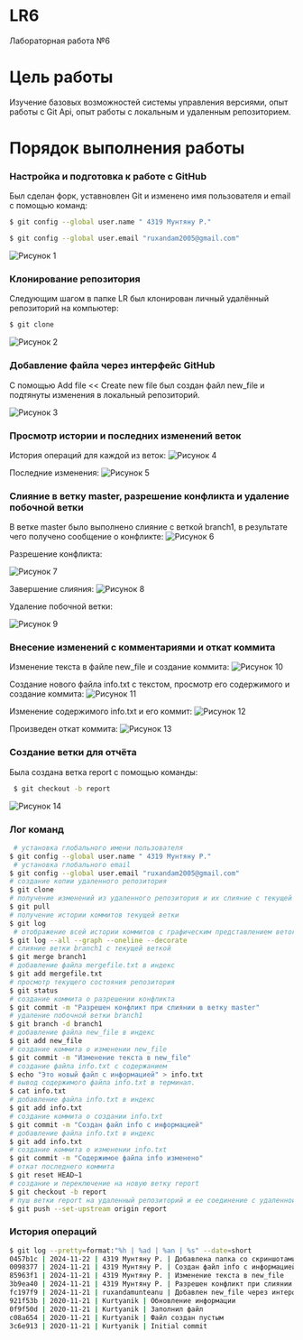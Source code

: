 # LR6
Лабораторная работа №6

# Цель работы 
Изучение базовых возможностей системы управления версиями, опыт работы с Git Api, опыт работы с локальным и удаленным репозиторием. 

# Порядок выполнения работы 

### Настройка и подготовка к работе с GitHub
Был сделан форк, уставновлен Git и изменено имя пользователя и email с помощью команд: 
```bash
$ git config --global user.name " 4319 Мунтяну Р."
```

```bash
$ git config --global user.email "ruxandam2005@gmail.com"
```
![Рисунок 1](https://github.com/ruxandamunteanu/LR6/blob/report/images/1.png?raw=true)

### Клонирование репозитория 
Следующим шагом в папке LR был клонирован личный удалённый репозиторий на компьютер:
```bash
$ git clone 
```
![Рисунок 2](https://github.com/ruxandamunteanu/LR6/blob/report/images/2.png?raw=true)

### Добавление файла через интерфейс GitHub
C помощью Add file << Create new file  был создан файл new_file и подтянуты изменения в локальный репозиторий.

![Рисунок 3](https://github.com/ruxandamunteanu/LR6/blob/report/images/3.png?raw=true)

### Просмотр истории и последних изменений веток
История операций для каждой из веток:
![Рисунок 4](https://github.com/ruxandamunteanu/LR6/blob/report/images/4.png?raw=true)

Последние изменения:
![Рисунок 5](https://github.com/ruxandamunteanu/LR6/blob/report/images/5.png?raw=true)

### Cлияние в ветку master, разрешение конфликта и удаление побочной ветки 
В ветке master было выполнено слияние c веткой branch1, в результате чего получено сообщение о конфликте:
![Рисунок 6](https://github.com/ruxandamunteanu/LR6/blob/report/images/6.png?raw=true)

Разрешение конфликта:

![Рисунок 7](https://github.com/ruxandamunteanu/LR6/blob/report/images/7.png?raw=true)

Завершение слияния:
![Рисунок 8](https://github.com/ruxandamunteanu/LR6/blob/report/images/8.png?raw=true)

Удаление побочной ветки:

![Рисунок 9](https://github.com/ruxandamunteanu/LR6/blob/report/images/9.png?raw=true)

### Внесение изменений с комментариями и откат коммита
Изменение текста в файле new_file  и создание коммита:
![Рисунок 10](https://github.com/ruxandamunteanu/LR6/blob/report/images/10.png?raw=true)

Создание нового файла info.txt с текстом, просмотр его содержимого и создание коммита:
![Рисунок 11](https://github.com/ruxandamunteanu/LR6/blob/report/images/11.png?raw=true)

Изменение содержимого info.txt и его коммит:
![Рисунок 12](https://github.com/ruxandamunteanu/LR6/blob/report/images/12.png?raw=true)

Произведен откат коммита:
![Рисунок 13](https://github.com/ruxandamunteanu/LR6/blob/report/images/13.png?raw=true)

### Создание ветки для отчёта
Была создана ветка report с помощью команды:
```bash
 $ git checkout -b report 
```
![Рисунок 14](https://github.com/ruxandamunteanu/LR6/blob/report/images/14.png?raw=true)

### Лог команд 
```bash
 # установка глобального имени пользователя 
$ git config --global user.name " 4319 Мунтяну Р."
 # установка глобального email
$ git config --global user.email "ruxandam2005@gmail.com"
# создание копии удаленного репозитория
$ git clone 
# получение изменений из удаленного репозитория и их слияние с текущей веткой
$ git pull
# получение истории коммитов текущей ветки
$ git log 
 # отображение всей истории коммитов с графическим представлением веток и метками
$ git log --all --graph --oneline --decorate
# слияние ветки branch1 с текущей веткой 
$ git merge branch1
# добавление файла mergefile.txt в индекс
$ git add mergefile.txt
# просмотр текущего состояния репозитория
$ git status 
# создание коммита о разрешении конфликта
$ git commit -m "Разрешен конфликт при слиянии в ветку master"
# удаление побочной ветки branch1
$ git branch -d branch1
# добавление файла new_file в индекс
$ git add new_file
# создание коммита о изменении new_file
$ git commit -m "Изменение текста в new_file"
# создание файла info.txt с содержанием
$ echo "Это новый файл с информацией" > info.txt
# вывод содержимого файла info.txt в терминал.
$ cat info.txt
# добавление файла info.txt в индекс
$ git add info.txt
# создание коммита о создании info.txt
$ git commit -m "Создан файл info с информацией"
# добавление файла info.txt в индекс
$ git add info.txt
# создание коммита о изменении info.txt
$ git commit -m "Содержимое файла info изменено"
# откат последнего коммита 
$ git reset HEAD~1
# создание и переключение на новую ветку report
$ git checkout -b report
# пуш ветки report на удаленный репозиторий и ее соединение с удаленной веткой 
$ git push --set-upstream origin report
```
### История операций
```bash
$ git log --pretty=format:"%h | %ad | %an | %s" --date=short
0457b1c | 2024-11-22 | 4319 Мунтяну Р. | Добавлена папка со скриншотами
0098377 | 2024-11-21 | 4319 Мунтяну Р. | Создан файл info с информацией
85963f1 | 2024-11-21 | 4319 Мунтяну Р. | Изменение текста в new_file
3b9ea40 | 2024-11-21 | 4319 Мунтяну Р. | Разрешен конфликт при слиянии в ветку master
fc197f9 | 2024-11-21 | ruxandamunteanu | Добавлен new_file через интерфейс
921f53b | 2020-11-21 | Kurtyanik | Обновление информации
0f9f50d | 2020-11-21 | Kurtyanik | Заполнил файл
c08a654 | 2020-11-21 | Kurtyanik | Файл создан пустым
3c6e913 | 2020-11-21 | Kurtyanik | Initial commit
```
